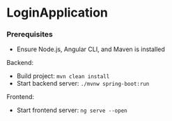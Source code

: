 # LoginApplication

### Prerequisites
- Ensure Node.js, Angular CLI, and Maven is installed

Backend:
- Build project: `mvn clean install`
- Start backend server: `./mvnw spring-boot:run`

Frontend:
- Start frontend server: `ng serve --open`